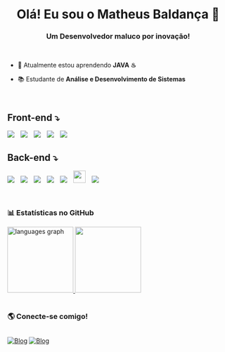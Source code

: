<h1 align="center"> Olá! Eu sou o Matheus Baldança 🤙</h1>
<h3 align="center">Um Desenvolvedor maluco por inovação!</h3>
<br>

- 🌱 Atualmente estou aprendendo **JAVA ♨**

- 📚 Estudante de **Análise e Desenvolvimento de Sistemas** 


<br>
<div>
  <h2><strong>Front-end</strong> ⤵</h2>
</div>

<div style="display: inline_block">

   <img style="padding-right: 10px;"  src="https://img.shields.io/badge/JavaScript-F7DF1E?style=for-the-badge&logo=javascript&logoColor=black"></img>
  <img style="padding-right: 10px;"  src="https://img.shields.io/badge/React-20232A?style=for-the-badge&logo=react&logoColor=61DAFB"></img>
  <img style="padding-right: 10px;" src="https://img.shields.io/badge/HTML5-E34F26?style=for-the-badge&logo=html5&logoColor=white"></img>
  <img style="padding-right: 10px;"  src="https://img.shields.io/badge/CSS3-1572B6?style=for-the-badge&logo=css3&logoColor=white"></img>
  <img style="padding-right: 10px;"  src="https://img.shields.io/badge/TypeScript-007ACC?style=for-the-badge&logo=typescript&logoColor=white"></img>
  

 
<div>
  <h2>Back-end ⤵</h2>
</div>

<div style="display: inline_block">

  <img style="padding-right: 10px;" src="https://img.shields.io/badge/Node.js-43853D?style=for-the-badge&logo=node.js&logoColor=white"></img>
  <img style="padding-right: 10px;"  src="https://img.shields.io/badge/Express.js-404D59?style=for-the-badge"></img>
  <img style="padding-right: 10px;"  src="https://img.shields.io/badge/MySQL-00000F?style=for-the-badge&logo=mysql&logoColor=white"></img>
  <img style="padding-right: 10px" src="https://img.shields.io/badge/MongoDB-4EA94B?style=for-the-badge&logo=mongodb&logoColor=white"></img>
  <img style="padding-right: 10px" src="https://img.shields.io/badge/Java-ED8B00?style=for-the-badge&logo=openjdk&logoColor=white"></img>
  <img style="padding-right: 10px; height:28px;" src="https://img.shields.io/badge/SpringBoot-6DB33F?style=flat-square&logo=Spring&logoColor=white"></img>
  <img style="padding-right: 10px" src="https://img.shields.io/badge/Amazon_AWS-232F3E?style=for-the-badge&logo=amazon-aws&logoColor=white"></img>

</div>



<br>
<div style="display: inline_block">
  
### 📊 Estatísticas no GitHub
<div>
  <a href="https://github.com/baldancam">
  <img src="https://github-readme-stats.vercel.app/api?username=baldancam&repo=github-readme-stats&locale=en&hide_title=false&layout=compact&card_width=423&langs_count=5&theme=neon&hide_border=false&count_private=true" height="150" alt="languages graph"  />
</a>
  
<a href="https://github.com/anuraghazra/convoychat">
  <img height="150em" src="https://github-readme-stats.vercel.app/api/top-langs/?username=baldancam&layout=compact&langs_count=7&theme=neon" />
</a>
</div>


<br>
<div style="display: grid">
 
 ### 🌎 Conecte-se comigo!

<a href="https://www.linkedin.com/in/matheus-baldan%C3%A7a-6a66a1195">![Blog](https://img.shields.io/badge/LinkedIn-0077B5?style=for-the-badge&logo=linkedin&logoColor=white)</a>
<a href="mailto:baldancam@gmail.com">
![Blog](https://img.shields.io/badge/Gmail-D14836?style=for-the-badge&logo=gmail&logoColor=white)
</a>
</div>
